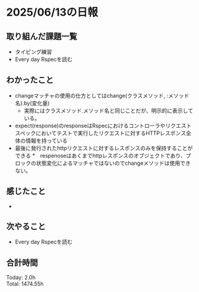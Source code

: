 # 2025/06/13の日報
## 取り組んだ課題一覧
* タイピング練習
* Every day Rspecを読む
## わかったこと 
* changeマッチャの使用の仕方としてはchange(クラスメソッド, :メソッド名).by(変化量)
  * 実際にはクラスメソッド.メソッド名と同じことだが、明示的に表示している。
*  expect(response)のresponseはRspecにおけるコントローラやリクエストスペックにおいてテストで実行したリクエストに対するHTTPレスポンス全体の情報を持っている
  * 最後に発行されたhttpリクエストに対するレスポンスのみを保持することができる
*　respenoseはあくまでhttpレスポンスのオブジェクトであり、ブロックの状態変化によるマッチャではないのでchangeメソッドは使用できない。
      
## 感じたこと
* 
## 次やること
* Every day Rspecを読む
##  合計時間 
Today: 2.0h<br>
Total: 1474.55h
